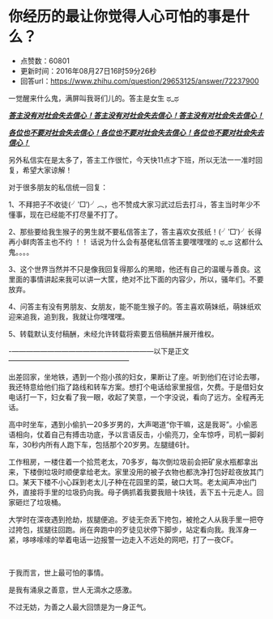 # 你经历的最让你觉得人心可怕的事是什么？
- 点赞数：60801
- 更新时间：2016年08月27日16时59分26秒
- 回答url：https://www.zhihu.com/question/29653125/answer/72237900
<body>
 <p data-pid="Z1o1gDPT">一觉醒来什么鬼，满屏叫我哥们儿的。答主是女生 ಥ_ಥ</p>
 <p data-pid="kEyr2Vl8"><b><u><i>答主没有对社会失去信心！答主没有对社会失去信心！答主没有对社会失去信心！</i></u></b></p>
 <p data-pid="UH9QAAaD"><b><u><i>各位也不要对社会失去信心！各位也不要对社会失去信心！各位也不要对社会失去信心！</i></u></b></p>
 <p data-pid="huXcRK8n">另外私信实在是太多了，答主工作很忙，今天快11点才下班，所以无法一一准时回复，希望大家谅解！</p>
 <p data-pid="_KWlRExq">对于很多朋友的私信统一回复：</p>
 <p data-pid="m6csLlmT">1、不拜把子不收徒(╯‵□′)╯︵，也不赞成大家习武过后去打斗，答主当时年少不懂事，现在已经能不打尽量不打了。</p>
 <p data-pid="edhbIXVe">2、那些要给我生猴子的男生就不要私信答主了，答主喜欢女孩纸！(╯‵□′)╯长得再小鲜肉答主也不约 ！！ 话说为什么会有基佬私信答主要嘿嘿嘿的 ಥ_ಥ 这都什么鬼。。。。</p>
 <p data-pid="JraKYI_E">3、这个世界当然并不只是像我回复得那么的黑暗，他还有自己的温暖与善良。这里面的事情讲起来我可以讲一大筐，绝对不比下面的内容少，所以，骚年们。不要放弃。</p>
 <p data-pid="lWvmujI2">4、问答主有没有男朋友、女朋友，能不能生猴子的。答主喜欢萌妹纸，萌妹纸欢迎来追我，追到我，我就让你嘿嘿嘿。</p>
 <p data-pid="lGku92uk">5、转载默认支付稿酬，未经允许转载将索要五倍稿酬并展开维权。</p>
 <p data-pid="wZgBaNH4">-————————————————————以下是正文—————————————————</p>
 <p data-pid="KoXSj1CV">出差回家，坐地铁，遇到一个抱小孩的妇女，果断让了座。听到他们在讨论去哪，我还特意给他们指了路线和转车方案。想打个电话给家里报信，欠费。于是借妇女电话打一下，妇女看了我一眼，收起了笑意，一个字没说，看向了远方。全程再无话。</p>
 <p data-pid="7m9XtmvP">高中时坐车，遇到小偷扒一20多岁男的，大声喝道“你干嘛，这是我哥”。小偷恶语相向，仗着自己有搏击功底，予以言语反击，小偷亮刀，全车惊呼，司机一脚刹车，30秒内所有人跑下车，包括那个20岁男。左腿缝6针。</p>
 <p data-pid="5bWAzfnI">工作租房，一楼住着一个拾荒老太，70多岁，每次倒垃圾前会把矿泉水瓶都拿出来，下楼倒垃圾时顺便拿给老太。家里没用的被子衣物也都洗净打包好趁夜放其门口。某天下楼不小心踩到老太儿子种在花园里的菜，破口大骂。老太闻声冲出门外，直接将手里的垃圾扔向我。母子俩抓着我要我赔十块钱，丢下五十元走人。回家砸烂了垃圾桶。</p>
 <p data-pid="iwyM1xxR">大学时在深夜遇到抢劫，拔腿便追。歹徒无奈丢下挎包，被抢之人从我手里一把夺过挎包，拔腿往回跑。尚在奔跑中的歹徒见状停下脚步，站定看向我。我浑身一紧，哆哆嗦嗦的举着电话一边报警一边走入不远处的网吧，打了一夜CF。</p>
 <br>
 <p data-pid="VPX8iueb">于我而言，世上最可怕的事情。</p>
 <p data-pid="9ZXeRsF-">是我有涌泉之善意，世人无滴水之感激。</p>
 <p data-pid="zHj591en">不过无妨，为善之人最大回馈是为一身正气。</p>
</body>